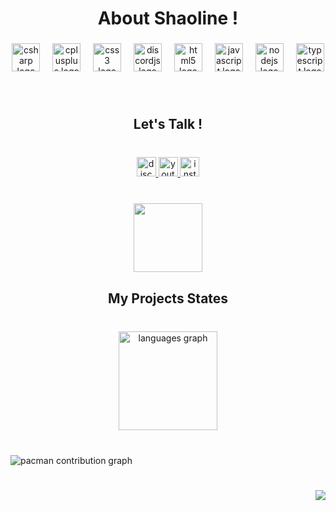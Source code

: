 <h1 align="center">About Shaoline !</h1>

###

<div align="center">
  <img src="https://cdn.jsdelivr.net/gh/devicons/devicon/icons/csharp/csharp-original.svg" height="45" alt="csharp logo"  />
  <img width="12" />
  <img src="https://cdn.jsdelivr.net/gh/devicons/devicon/icons/cplusplus/cplusplus-original.svg" height="45" alt="cplusplus logo"  />
  <img width="12" />
  <img src="https://cdn.jsdelivr.net/gh/devicons/devicon/icons/css3/css3-original.svg" height="45" alt="css3 logo"  />
  <img width="12" />
  <img src="https://cdn.jsdelivr.net/gh/devicons/devicon/icons/discordjs/discordjs-original.svg" height="45" alt="discordjs logo"  />
  <img width="12" />
  <img src="https://cdn.jsdelivr.net/gh/devicons/devicon/icons/html5/html5-original.svg" height="45" alt="html5 logo"  />
  <img width="12" />
  <img src="https://cdn.jsdelivr.net/gh/devicons/devicon/icons/javascript/javascript-original.svg" height="45" alt="javascript logo"  />
  <img width="12" />
  <img src="https://cdn.jsdelivr.net/gh/devicons/devicon/icons/nodejs/nodejs-original.svg" height="45" alt="nodejs logo"  />
  <img width="12" />
  <img src="https://cdn.jsdelivr.net/gh/devicons/devicon/icons/typescript/typescript-original.svg" height="45" alt="typescript logo"  />
</div>

###

<br clear="both">

<h2 align="center">Let's Talk !</h2>

###

<br clear="both">

<div align="center">
  <a href="https://discord.gg/eMmKYB8usC" target="_blank">
    <img src="https://img.shields.io/static/v1?message=Discord&logo=discord&label=&color=7289DA&logoColor=white&labelColor=&style=flat" height="31" alt="discord logo"  />
  </a>
  <a href="https://www.youtube.com/channel/UCl40n4VMQaeQwPnnQ-4eTvw" target="_blank">
    <img src="https://img.shields.io/static/v1?message=Youtube&logo=youtube&label=&color=FF0000&logoColor=white&labelColor=&style=flat" height="31" alt="youtube logo"  />
  </a>
  <a href="https://www.instagram.com/tbdx_/" target="_blank">
    <img src="https://img.shields.io/static/v1?message=Instagram&logo=instagram&label=&color=E4405F&logoColor=white&labelColor=&style=flat" height="31" alt="instagram logo"  />
  </a>
</div>

###

<br clear="both">

<div align="center">
  <img height="110" src="https://avatars.githubusercontent.com/u/217662724?v=4"  />
</div>

###

<h2 align="center">My Projects States</h2>

###

<br clear="both">

<div align="center">
  <img src="https://github-readme-stats.vercel.app/api/top-langs?username=CoreStudio1&locale=en&hide_title=true&layout=compact&card_width=320&langs_count=7&theme=onedark&hide_border=false&order=2" height="158" alt="languages graph"  />
</div>

###

<br clear="both">

<picture>
  <source media="(prefers-color-scheme: dark)" srcset="https://raw.githubusercontent.com/CoreStudio1/CoreStudio1/output/pacman-contribution-graph-dark.svg">
  <source media="(prefers-color-scheme: light)" srcset="https://raw.githubusercontent.com/CoreStudio1/CoreStudio1/output/pacman-contribution-graph.svg">
  <img alt="pacman contribution graph" src="https://raw.githubusercontent.com/CoreStudio1/CoreStudio1/output/pacman-contribution-graph.svg">
</picture>

###

<br clear="both">

<img align="right" src="https://visitor-badge.laobi.icu/badge?page_id=CoreStudio1.CoreStudio1&left_color=black&right_color=red&left_text=Total%20Visitores"  />

###
